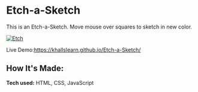 # Etch-a-Sketch

This is an Etch-a-Sketch. Move mouse over squares to sketch in new color. 

<a href="https://ibb.co/RPfkjWR"><img src="https://i.ibb.co/RPfkjWR/Etch.png" alt="Etch" border="0"></a> 

Live Demo:https://khallslearn.github.io/Etch-a-Sketch/

## How It's Made:

**Tech used:** HTML, CSS, JavaScript

